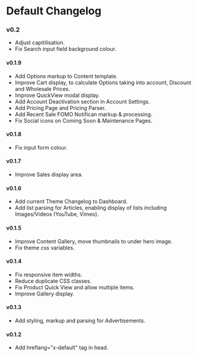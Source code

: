 # Default Changelog

### v0.2
- Adjust <settings itemCount="[num]|all" contentType="all|[content types]"> capitilisation.
- Fix Search input field background colour.

#### v0.1.9
- Add Options markup to Content template.
- Improve Cart display, to calculate Options taking into account, Discount and Wholesale Prices.
- Improve QuickView modal display.
- Add Account Deactivation section in Account Settings.
- Add Pricing Page and Pricing Parser.
- Add Recent Sale FOMO Notifican markup & processing.
- Fix Social icons on Coming Soon & Maintenance Pages.

#### v0.1.8
- Fix input form colour.

#### v0.1.7
- Improve Sales display area.

#### v0.1.6
- Add current Theme Changelog to Dashboard.
- Add list parsing for Articles, enabling display of lists including Images/Videos (YouTube, Vimeo).

#### v0.1.5
- Improve Content Gallery, move thumbnails to under hero image.
- Fix theme css variables.

#### v0.1.4
- Fix responsive item widths.
- Reduce duplicate CSS classes.
- Fix Product Quick View and allow multiple items.
- Improve Gallery display.

#### v0.1.3
- Add styling, markup and parsing for Advertisements.

#### v0.1.2
- Add hreflang="x-default" tag in head.
